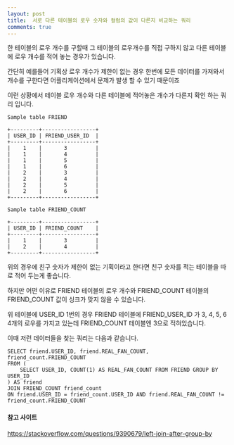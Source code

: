 ```yaml
---
layout: post
title:  서로 다른 테이블의 로우 숫자와 컬럼의 값이 다른지 비교하는 쿼리
comments: true
---
```


한 테이블의 로우 개수를 구할때 그 테이블의 로우개수를 직접 구하지 않고 다른 테이블에 로우 개수를 적어 놓는 경우가 있습니다.

간단히 예를들어 기획상 로우 개수가 제한이 없는 경우 한번에 모든 데이터를 가져와서 개수를 구한다면 어플리케이션에서 문제가 발생 할 수 있기 때문이죠

이런 상황에서 테이블 로우 개수와 다른 테이블에 적어놓은 개수가 다른지 확인 하는 쿼리 입니다.


```
Sample table FRIEND 

+---------+-----------------+
| USER_ID | FRIEND_USER_ID  |
+---------+-----------------+
|    1    |       3         |
|    1    |       4         |
|    1    |       5         |
|    1    |       6         |
|    2    |       3         |
|    2    |       4         |
|    2    |       5         |
|    2    |       6         |
+---------+-----------------+

Sample table FRIEND_COUNT

+---------+-----------------+
| USER_ID | FRIEND_COUNT    |
+---------+-----------------+
|    1    |       3         |
|    2    |       4         |
+---------+-----------------+
```

위의 경우에 친구 숫자가 제한이 없는 기획이라고 한다면 친구 숫자를 적는 테이블을 따로 적어 두는게 좋습니다. 

하지만 어떤 이유로 FRIEND 테이블의 로우 개수와 FRIEND_COUNT 테이블의 FRIEND_COUNT 값이 싱크가 맞지 않을 수 있습니다.  

위 테이블에 USER_ID 1번의 경우 FRIEND 테이블에 FRIEND_USER_ID 가 3, 4, 5, 6 4개의 로우를 가지고 있는데 FRIEND_COUNT 테이블엔 3으로 적혀있습니다.  

이때 저런 데이터들을 찾는 쿼리는 다음과 같습니다.

```
SELECT friend.USER_ID, friend.REAL_FAN_COUNT, friend_count.FRIEND_COUNT
FROM (
	SELECT USER_ID, COUNT(1) AS REAL_FAN_COUNT FROM FRIEND GROUP BY USER_ID
) AS friend
JOIN FRIEND_COUNT friend_count
ON friend.USER_ID = friend_count.USER_ID AND friend.REAL_FAN_COUNT != friend_count.FRIEND_COUNT
```


#### 참고 사이트

https://stackoverflow.com/questions/9390679/left-join-after-group-by